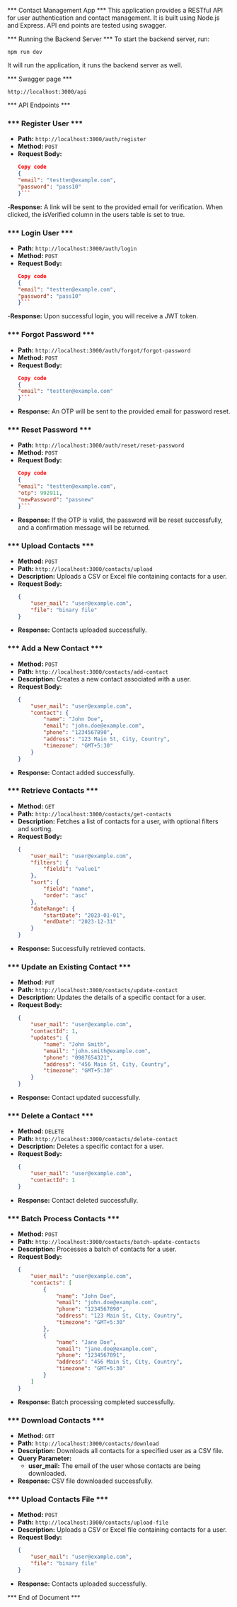 *** Contact Management App ***
This application provides a RESTful API for user authentication and contact management. It is built using Node.js and Express. API end points are tested using swagger.

*** Running the Backend Server ***
To start the backend server, run:

`npm run dev` 

It will run the application, it runs the backend server as well.

*** Swagger page ***

`http://localhost:3000/api`

*** API Endpoints ***

### *** Register User ***
- **Path:** `http://localhost:3000/auth/register`
- **Method:** `POST`
- **Request Body:**
    ```json
    Copy code
    {
    "email": "testten@example.com",
    "password": "pass10"
    }```
-**Response:** A link will be sent to the provided email for verification. When clicked, the isVerified column in the users table is set to true.

### *** Login User ***
- **Path:** `http://localhost:3000/auth/login`
- **Method:** `POST`
- **Request Body:**
    ```json
    Copy code
    {
    "email": "testten@example.com",
    "password": "pass10"
    }```
-**Response:** Upon successful login, you will receive a JWT token.

### *** Forgot Password ***
- **Path:** `http://localhost:3000/auth/forgot/forgot-password`
- **Method:** `POST`
-  **Request Body:**
    ```json
    Copy code
    {
    "email": "testten@example.com"
    }```
- **Response:** An OTP will be sent to the provided email for password reset.


### *** Reset Password ***
- **Path:**  `http://localhost:3000/auth/reset/reset-password`
- **Method:** `POST`
- **Request Body:**
    ```json
    Copy code
    {
    "email": "testten@example.com",
    "otp": 992911,
    "newPassword": "passnew"
    }```
- **Response:** If the OTP is valid, the password will be reset successfully, and a confirmation message will be returned.



### *** Upload Contacts ***

- **Method:** `POST`
- **Path:** `http://localhost:3000/contacts/upload`
- **Description:** Uploads a CSV or Excel file containing contacts for a user.
- **Request Body:**
    ```json
    {
        "user_mail": "user@example.com",
        "file": "binary file"
    }
    ```
- **Response:** Contacts uploaded successfully.

### *** Add a New Contact ***

- **Method:** `POST`
- **Path:** `http://localhost:3000/contacts/add-contact`
- **Description:** Creates a new contact associated with a user.
- **Request Body:**
    ```json
    {
        "user_mail": "user@example.com",
        "contact": {
            "name": "John Doe",
            "email": "john.doe@example.com",
            "phone": "1234567890",
            "address": "123 Main St, City, Country",
            "timezone": "GMT+5:30"
        }
    }
    ```
- **Response:** Contact added successfully.

### *** Retrieve Contacts ***

- **Method:** `GET`
- **Path:** `http://localhost:3000/contacts/get-contacts`
- **Description:** Fetches a list of contacts for a user, with optional filters and sorting.
- **Request Body:**
    ```json
    {
        "user_mail": "user@example.com",
        "filters": {
            "field1": "value1"
        },
        "sort": {
            "field": "name",
            "order": "asc"
        },
        "dateRange": {
            "startDate": "2023-01-01",
            "endDate": "2023-12-31"
        }
    }
    ```
- **Response:** Successfully retrieved contacts.

### *** Update an Existing Contact ***

- **Method:** `PUT`
- **Path:** `http://localhost:3000/contacts/update-contact`
- **Description:** Updates the details of a specific contact for a user.
- **Request Body:**
    ```json
    {
        "user_mail": "user@example.com",
        "contactId": 1,
        "updates": {
            "name": "John Smith",
            "email": "john.smith@example.com",
            "phone": "0987654321",
            "address": "456 Main St, City, Country",
            "timezone": "GMT+5:30"
        }
    }
    ```
- **Response:** Contact updated successfully.

### *** Delete a Contact ***

- **Method:** `DELETE`
- **Path:** `http://localhost:3000/contacts/delete-contact`
- **Description:** Deletes a specific contact for a user.
- **Request Body:**
    ```json
    {
        "user_mail": "user@example.com",
        "contactId": 1
    }
    ```
- **Response:** Contact deleted successfully.

### *** Batch Process Contacts ***

- **Method:** `POST`
- **Path:** `http://localhost:3000/contacts/batch-update-contacts`
- **Description:** Processes a batch of contacts for a user.
- **Request Body:**
    ```json
    {
        "user_mail": "user@example.com",
        "contacts": [
            {
                "name": "John Doe",
                "email": "john.doe@example.com",
                "phone": "1234567890",
                "address": "123 Main St, City, Country",
                "timezone": "GMT+5:30"
            },
            {
                "name": "Jane Doe",
                "email": "jane.doe@example.com",
                "phone": "1234567891",
                "address": "456 Main St, City, Country",
                "timezone": "GMT+5:30"
            }
        ]
    }
    ```
- **Response:** Batch processing completed successfully.

### *** Download Contacts ***

- **Method:** `GET`
- **Path:** `http://localhost:3000/contacts/download`
- **Description:** Downloads all contacts for a specified user as a CSV file.
- **Query Parameter:** 
    - **user_mail:** The email of the user whose contacts are being downloaded.
- **Response:** CSV file downloaded successfully.

### *** Upload Contacts File ***

- **Method:** `POST`
- **Path:** `http://localhost:3000/contacts/upload-file`
- **Description:** Uploads a CSV or Excel file containing contacts for a user.
- **Request Body:**
    ```json
    {
        "user_mail": "user@example.com",
        "file": "binary file"
    }
    ```
- **Response:** Contacts uploaded successfully.


*** End of Document ***

